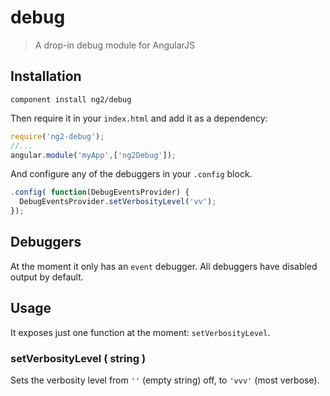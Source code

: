 # debug
> A drop-in debug module for AngularJS

## Installation

`component install ng2/debug`

Then require it in your `index.html` and add it as a dependency:

```js
require('ng2-debug');
//...
angular.module('myApp',['ng2Debug']);
```

And configure any of the debuggers in your `.config` block.

```js
.config( function(DebugEventsProvider) {
  DebugEventsProvider.setVerbosityLevel('vv');
});
```

## Debuggers

At the moment it only has an `event` debugger. All debuggers have disabled output by default.

## Usage

It exposes just one function at the moment: `setVerbosityLevel`.

### setVerbosityLevel ( string )

Sets the verbosity level from `''` (empty string) off, to `'vvv'` (most verbose).